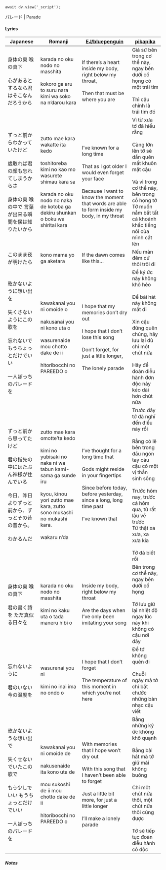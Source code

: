 ```dataviewjs
await dv.view('_script');
```
パレード | Parade
#### Lyrics

| Japanese                                                                              | Romanji                                                                                                                                                                                         | [EJ/bluepenguin](https://ejtranslations.wordpress.com/2019/03/13/yorushika-parade/)                                                                                                       | [pikapika](https://pikapika-translate.blogspot.com/p/yorushika-moonlight.html)                                                                                                                                                  |
| ------------------------------------------------------------------------------------- | ----------------------------------------------------------------------------------------------------------------------------------------------------------------------------------------------- | ----------------------------------------------------------------------------------------------------------------------------------------------------------------------------------------- | ------------------------------------------------------------------------------------------------------------------------------------------------------------------------------------------------------------------------------- |
| 身体の奥 喉の真下<br><br>心があるとするなら君はそこなんだろうから                                                 | karada no oku nodo no masshita<br><br>kokoro ga aru to suru nara kimi wa soko na n’darou kara                                                                                                   | If there’s a heart inside my body, right below my throat,<br><br>Then that must be where you are                                                                                          | Giả sử bên trong cơ thể này, ngay bên dưới cổ họng có một trái tim<br><br>Thì cậu chính là trái tim đó                                                                                                                          |
| ずっと前からわかっていたけど<br><br>歳取れば君の顔も忘れてしまうからさ<br><br>身体の奥 喉の中で 言葉が出来る瞬間を僕は知りたいから            | zutto mae kara wakatte ita kedo<br><br>toshitoreba kimi no kao mo wasurete shimau kara sa<br><br>karada no oku nodo no naka de kotoba ga dekiru shunkan o boku wa shiritai kara                 | I’ve known for a long time<br><br>That as I got older I would even forget your face<br><br>Because I want to know the moment that words are able to form inside my body, in my throat     | Vì từ xưa tớ đã hiểu rằng<br><br>Càng lớn lên tớ sẽ dần quên mất khuôn mặt cậu<br><br>Và vì trong cơ thể này, bên trong cổ họng tớ<br>Tớ muốn nắm bắt tất cả khoảnh khắc tiếng nói của mình cất lên<br>                         |
| このまま夜が明けたら                                                                            | kono mama yo ga aketara                                                                                                                                                                         | If the dawn comes like this…                                                                                                                                                              | Nếu màn đêm cứ thôi trôi đi                                                                                                                                                                                                     |
| 乾かないように想い出を<br><br>失くさないようにこの歌を<br><br>忘れないで もうちょっとだけでいい<br><br>一人ぼっちのパレードを           | kawakanai you ni omoide o<br><br>nakusanai you ni kono uta o<br><br>wasurenaide mou chotto dake de ii<br><br>hitoribocchi no PAREEDO o                                                          | I hope that my memories don’t dry out<br><br>I hope that I don’t lose this song<br><br>Don’t forget, for just a little longer,<br><br>The lonely parade                                   | Để ký ức này không khô héo<br><br>Để bài hát này không mất đi<br><br>Xin cậu đừng quên chúng, hãy lưu lại dù chỉ một chút nữa<br><br>Hãy để đoàn diễu hành đơn độc này kéo dài hơn chút nữa                                     |
| ずっと前から思ってたけど<br><br>君の指先の中にはたぶん神様が住んでいる<br><br>今日、昨日よりずっと前から、ずっとその昔の昔から。<br><br>わかるんだ | zutto mae kara omotte’ta kedo<br><br>kimi no yubisaki no naka ni wa tabun kami-sama ga sunde iru<br><br>kyou, kinou yori zutto mae kara, zutto sono mukashi no mukashi kara.<br><br>wakaru n’da | I’ve thought for a long time that<br><br>Gods might reside in your fingertips<br><br>Since before today, before yesterday, since a long, long time past<br><br>I’ve known that            | Trước đây tớ đã nghĩ đến điều này rồi<br><br>Rằng có lẽ bên trong đầu ngón tay cảu cậu có một vị thần sinh sống<br><br>Trước hôm nay, trước cả hôm qua, từ rất lâu về trước<br>Từ thật xa xưa, xa xưa kia<br><br>Tớ đã biết rồi |
| 身体の奥 喉の真下<br><br>君の書く詩を ただ真似る日々を                                                      | karada no oku nodo no masshita<br><br>kimi no kaku uta o tada maneru hibi o                                                                                                                     | Inside my body, right below my throat<br><br>Are the days when I’ve only been imitating your song                                                                                         | Bên trong cơ thể này, ngay bên dưới cổ họng<br><br>Tớ lưu giữ lại nhiệt độ ngay lúc này khi không có cậu nơi đây                                                                                                                |
| 忘れないように<br><br>君のいない今の温度を                                                             | wasurenai you ni<br><br>kimi no inai ima no ondo o                                                                                                                                              | I hope that I don’t forget<br><br>The temperature of this moment in which you’re not here                                                                                                 | Để tớ không quên đi<br><br>Chuỗi ngày mà tớ chỉ bắt chước những bản nhạc cậu viết                                                                                                                                               |
| 乾かないような想い出で<br><br>失くせないでいたこの歌で<br><br>もう少しでいい もうちょっとだけでいい<br><br>一人ぼっちのパレードを         | kawakanai you ni omoide de<br><br>nakusenaide ita kono uta de<br><br>mou sukoshi de ii mou chotto dake de ii<br><br>hitoribocchi no PAREEDO o                                                   | With memories that I hope won’t dry out<br><br>With this song that I haven’t been able to forget<br><br>Just a little bit more, for just a little longer<br><br>I’ll make a lonely parade | Bằng những ký ức không khô quạnh<br><br>Bằng bài hát mà tớ giữ mãi không buông<br><br>Chỉ một chút nữa thôi, một chút nữa thôi cũng được<br><br>Tớ sẽ tiếp tục đoàn diễu hành cô độc                                            |
##### Notes
>